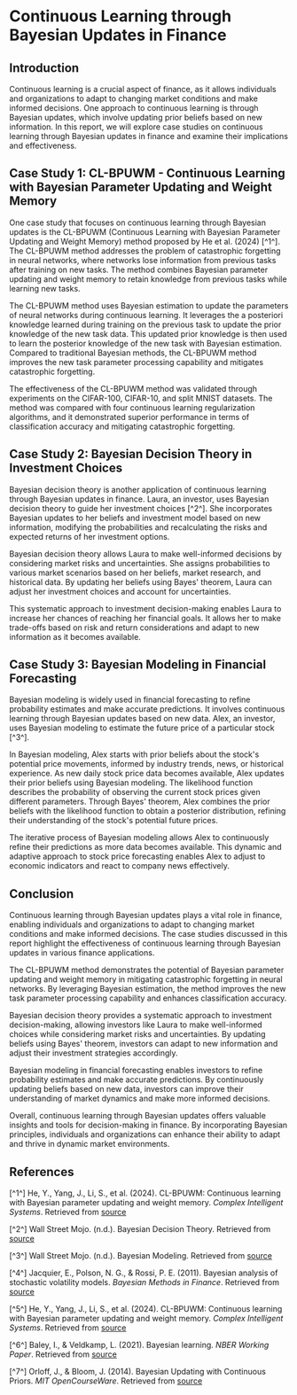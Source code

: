 # Continuous Learning through Bayesian Updates in Finance

## Introduction

Continuous learning is a crucial aspect of finance, as it allows individuals and organizations to adapt to changing market conditions and make informed decisions. One approach to continuous learning is through Bayesian updates, which involve updating prior beliefs based on new information. In this report, we will explore case studies on continuous learning through Bayesian updates in finance and examine their implications and effectiveness.

## Case Study 1: CL-BPUWM - Continuous Learning with Bayesian Parameter Updating and Weight Memory

One case study that focuses on continuous learning through Bayesian updates is the CL-BPUWM (Continuous Learning with Bayesian Parameter Updating and Weight Memory) method proposed by He et al. (2024) [^1^]. The CL-BPUWM method addresses the problem of catastrophic forgetting in neural networks, where networks lose information from previous tasks after training on new tasks. The method combines Bayesian parameter updating and weight memory to retain knowledge from previous tasks while learning new tasks.

The CL-BPUWM method uses Bayesian estimation to update the parameters of neural networks during continuous learning. It leverages the a posteriori knowledge learned during training on the previous task to update the prior knowledge of the new task data. This updated prior knowledge is then used to learn the posterior knowledge of the new task with Bayesian estimation. Compared to traditional Bayesian methods, the CL-BPUWM method improves the new task parameter processing capability and mitigates catastrophic forgetting.

The effectiveness of the CL-BPUWM method was validated through experiments on the CIFAR-100, CIFAR-10, and split MNIST datasets. The method was compared with four continuous learning regularization algorithms, and it demonstrated superior performance in terms of classification accuracy and mitigating catastrophic forgetting.

## Case Study 2: Bayesian Decision Theory in Investment Choices

Bayesian decision theory is another application of continuous learning through Bayesian updates in finance. Laura, an investor, uses Bayesian decision theory to guide her investment choices [^2^]. She incorporates Bayesian updates to her beliefs and investment model based on new information, modifying the probabilities and recalculating the risks and expected returns of her investment options.

Bayesian decision theory allows Laura to make well-informed decisions by considering market risks and uncertainties. She assigns probabilities to various market scenarios based on her beliefs, market research, and historical data. By updating her beliefs using Bayes' theorem, Laura can adjust her investment choices and account for uncertainties.

This systematic approach to investment decision-making enables Laura to increase her chances of reaching her financial goals. It allows her to make trade-offs based on risk and return considerations and adapt to new information as it becomes available.

## Case Study 3: Bayesian Modeling in Financial Forecasting

Bayesian modeling is widely used in financial forecasting to refine probability estimates and make accurate predictions. It involves continuous learning through Bayesian updates based on new data. Alex, an investor, uses Bayesian modeling to estimate the future price of a particular stock [^3^].

In Bayesian modeling, Alex starts with prior beliefs about the stock's potential price movements, informed by industry trends, news, or historical experience. As new daily stock price data becomes available, Alex updates their prior beliefs using Bayesian modeling. The likelihood function describes the probability of observing the current stock prices given different parameters. Through Bayes' theorem, Alex combines the prior beliefs with the likelihood function to obtain a posterior distribution, refining their understanding of the stock's potential future prices.

The iterative process of Bayesian modeling allows Alex to continuously refine their predictions as more data becomes available. This dynamic and adaptive approach to stock price forecasting enables Alex to adjust to economic indicators and react to company news effectively.

## Conclusion

Continuous learning through Bayesian updates plays a vital role in finance, enabling individuals and organizations to adapt to changing market conditions and make informed decisions. The case studies discussed in this report highlight the effectiveness of continuous learning through Bayesian updates in various finance applications.

The CL-BPUWM method demonstrates the potential of Bayesian parameter updating and weight memory in mitigating catastrophic forgetting in neural networks. By leveraging Bayesian estimation, the method improves the new task parameter processing capability and enhances classification accuracy.

Bayesian decision theory provides a systematic approach to investment decision-making, allowing investors like Laura to make well-informed choices while considering market risks and uncertainties. By updating beliefs using Bayes' theorem, investors can adapt to new information and adjust their investment strategies accordingly.

Bayesian modeling in financial forecasting enables investors to refine probability estimates and make accurate predictions. By continuously updating beliefs based on new data, investors can improve their understanding of market dynamics and make more informed decisions.

Overall, continuous learning through Bayesian updates offers valuable insights and tools for decision-making in finance. By incorporating Bayesian principles, individuals and organizations can enhance their ability to adapt and thrive in dynamic market environments.

## References

[^1^] He, Y., Yang, J., Li, S., et al. (2024). CL-BPUWM: Continuous learning with Bayesian parameter updating and weight memory. *Complex Intelligent Systems*. Retrieved from [source](https://link.springer.com/article/10.1007/s40747-024-01350-1)

[^2^] Wall Street Mojo. (n.d.). Bayesian Decision Theory. Retrieved from [source](https://www.wallstreetmojo.com/bayesian-decision-theory/)

[^3^] Wall Street Mojo. (n.d.). Bayesian Modeling. Retrieved from [source](https://www.wallstreetmojo.com/bayesian-modeling/)

[^4^] Jacquier, E., Polson, N. G., & Rossi, P. E. (2011). Bayesian analysis of stochastic volatility models. *Bayesian Methods in Finance*. Retrieved from [source](https://people.bu.edu/jacquier/papers/bayesfinance.2011.pdf)

[^5^] He, Y., Yang, J., Li, S., et al. (2024). CL-BPUWM: Continuous learning with Bayesian parameter updating and weight memory. *Complex Intelligent Systems*. Retrieved from [source](https://link.springer.com/article/10.1007/s40747-024-01350-1)

[^6^] Baley, I., & Veldkamp, L. (2021). Bayesian learning. *NBER Working Paper*. Retrieved from [source](https://www.nber.org/system/files/working_papers/w29338/w29338.pdf)

[^7^] Orloff, J., & Bloom, J. (2014). Bayesian Updating with Continuous Priors. *MIT OpenCourseWare*. Retrieved from [source](https://dspace.mit.edu/bitstream/handle/1721.1/153490/18-05-spring-2014/contents/readings/MIT18_05S14_Reading13a.pdf)